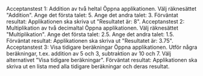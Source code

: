 Acceptanstest 1: Addition av två heltal
Öppna applikationen.
Välj räknesättet "Addition".
Ange det första talet: 5.
Ange det andra talet: 3.
Förväntat resultat: Applikationen ska skriva ut "Resultatet är: 8".
Acceptanstest 2: Multiplikation av två decimaltal
Öppna applikationen.
Välj räknesättet "Multiplikation".
Ange det första talet: 2.5.
Ange det andra talet: 1.5.
Förväntat resultat: Applikationen ska skriva ut "Resultatet är: 3.75".
Acceptanstest 3: Visa tidigare beräkningar
Öppna applikationen.
Utför några beräkningar, t.ex. addition av 5 och 3, subtraktion av 10 och 7.
Välj alternativet "Visa tidigare beräkningar".
Förväntat resultat: Applikationen ska skriva ut en lista med alla tidigare beräkningar och deras resultat.
